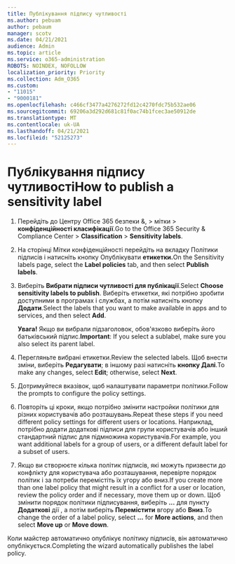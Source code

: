 ```yaml
---
title: Публікування підпису чутливості
ms.author: pebuam
author: pebaum
manager: scotv
ms.date: 04/21/2021
audience: Admin
ms.topic: article
ms.service: o365-administration
ROBOTS: NOINDEX, NOFOLLOW
localization_priority: Priority
ms.collection: Adm_O365
ms.custom:
- "11015"
- "9000181"
ms.openlocfilehash: c466cf3477a4276272fd12c4270fdc75b532ae06
ms.sourcegitcommit: 69206a3d292d681c81f0ac74b1fcec3ae50912de
ms.translationtype: MT
ms.contentlocale: uk-UA
ms.lasthandoff: 04/21/2021
ms.locfileid: "52125273"
---
```

# <a name="how-to-publish-a-sensitivity-label"></a><span data-ttu-id="9b70a-102">Публікування підпису чутливості</span><span class="sxs-lookup"><span data-stu-id="9b70a-102">How to publish a sensitivity label</span></span>

1. <span data-ttu-id="9b70a-103">Перейдіть до Центру Office 365 безпеки &, > мітки   >  **конфіденційності класифікації**.</span><span class="sxs-lookup"><span data-stu-id="9b70a-103">Go to the Office 365 Security & Compliance Center > **Classification** > **Sensitivity labels**.</span></span>

1. <span data-ttu-id="9b70a-104">На сторінці Мітки конфіденційності перейдіть на  вкладку Політики підписів і натисніть кнопку Опублікувати **етикетки.**</span><span class="sxs-lookup"><span data-stu-id="9b70a-104">On the Sensitivity labels page, select the **Label policies** tab, and then select **Publish labels**.</span></span>

1. <span data-ttu-id="9b70a-105">Виберіть **Вибрати підписи чутливості для публікації**.</span><span class="sxs-lookup"><span data-stu-id="9b70a-105">Select **Choose sensitivity labels to publish**.</span></span> <span data-ttu-id="9b70a-106">Виберіть етикетки, які потрібно зробити доступними в програмах і службах, а потім натисніть кнопку **Додати**.</span><span class="sxs-lookup"><span data-stu-id="9b70a-106">Select the labels that you want to make available in apps and to services, and then select **Add**.</span></span>

    <span data-ttu-id="9b70a-107">**Увага!** Якщо ви вибрали підзаголовок, обов'язково виберіть його батьківський підпис.</span><span class="sxs-lookup"><span data-stu-id="9b70a-107">**Important**: If you select a sublabel, make sure you also select its parent label.</span></span>

1. <span data-ttu-id="9b70a-108">Перегляньте вибрані етикетки.</span><span class="sxs-lookup"><span data-stu-id="9b70a-108">Review the selected labels.</span></span> <span data-ttu-id="9b70a-109">Щоб внести зміни, виберіть **Редагувати**; в іншому разі натисніть **кнопку Далі**.</span><span class="sxs-lookup"><span data-stu-id="9b70a-109">To make any changes, select **Edit**; otherwise, select **Next**.</span></span>

1. <span data-ttu-id="9b70a-110">Дотримуйтеся вказівок, щоб налаштувати параметри політики.</span><span class="sxs-lookup"><span data-stu-id="9b70a-110">Follow the prompts to configure the policy settings.</span></span>

1. <span data-ttu-id="9b70a-111">Повторіть ці кроки, якщо потрібно змінити настройки політики для різних користувачів або розташувань.</span><span class="sxs-lookup"><span data-stu-id="9b70a-111">Repeat these steps if you need different policy settings for different users or locations.</span></span> <span data-ttu-id="9b70a-112">Наприклад, потрібно додати додаткові підписи для групи користувачів або інший стандартний підпис для підмножина користувачів.</span><span class="sxs-lookup"><span data-stu-id="9b70a-112">For example, you want additional labels for a group of users, or a different default label for a subset of users.</span></span>

1. <span data-ttu-id="9b70a-113">Якщо ви створюєте кілька політик підписів, які можуть призвести до конфлікту для користувача або розташування, перевірте порядок політик і за потреби перемістіть їх угору або вниз.</span><span class="sxs-lookup"><span data-stu-id="9b70a-113">If you create more than one label policy that might result in a conflict for a user or location, review the policy order and if necessary, move them up or down.</span></span> <span data-ttu-id="9b70a-114">Щоб змінити порядок політики підписування, виберіть **...** для пункту **Додаткові** дії , а потім виберіть **Перемістити** вгору або **Вниз**.</span><span class="sxs-lookup"><span data-stu-id="9b70a-114">To change the order of a label policy, select **...** for **More actions**, and then select **Move up** or **Move down**.</span></span>

<span data-ttu-id="9b70a-115">Коли майстер автоматично опублікує політику підписів, він автоматично опублікується.</span><span class="sxs-lookup"><span data-stu-id="9b70a-115">Completing the wizard automatically publishes the label policy.</span></span>